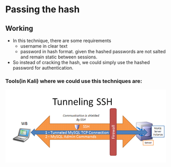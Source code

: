# Passing the hash

## Working

* In this technique, there are some requirements
  * username in clear text
  * password in hash format. given the hashed passwords are not salted and remain static between sessions.
* So instead of cracking the hash, we could simply use the hashed password for authentication.

### Tools\(in Kali\) where we could use this techniques are:

![pth means passing the hash](../.gitbook/assets/image%20%2832%29.png)



